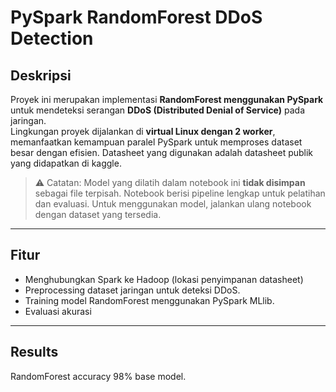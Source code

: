 # PySpark RandomForest DDoS Detection
## Deskripsi

Proyek ini merupakan implementasi **RandomForest menggunakan PySpark** untuk mendeteksi serangan **DDoS (Distributed Denial of Service)** pada jaringan.  
Lingkungan proyek dijalankan di **virtual Linux dengan 2 worker**, memanfaatkan kemampuan paralel PySpark untuk memproses dataset besar dengan efisien.
Datasheet yang digunakan adalah datasheet publik yang didapatkan di kaggle.

> ⚠️ Catatan: Model yang dilatih dalam notebook ini **tidak disimpan** sebagai file terpisah. Notebook berisi pipeline lengkap untuk pelatihan dan evaluasi. Untuk menggunakan model, jalankan ulang notebook dengan dataset yang tersedia.

---

## Fitur
- Menghubungkan Spark ke Hadoop (lokasi penyimpanan datasheet)
- Preprocessing dataset jaringan untuk deteksi DDoS.  
- Training model RandomForest menggunakan PySpark MLlib.  
- Evaluasi akurasi

---
## Results
RandomForest accuracy 98% base model.
